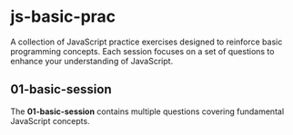 # js-basic-prac

A collection of JavaScript practice exercises designed to reinforce basic programming concepts. Each session focuses on a set of questions to enhance your understanding of JavaScript.

## 01-basic-session

The **01-basic-session** contains multiple questions covering fundamental JavaScript concepts.
